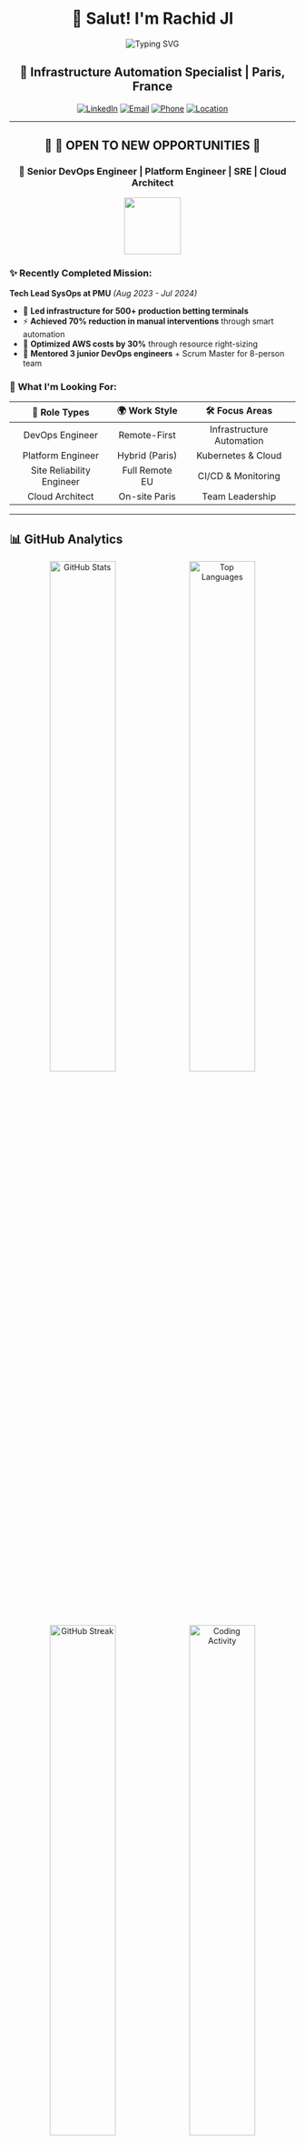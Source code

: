 <div align="center">

# 👋 Salut! I'm Rachid Jl

<img src="https://readme-typing-svg.herokuapp.com?font=Fira+Code&weight=600&size=28&duration=4000&pause=1000&color=2196F3&center=true&vCenter=true&multiline=true&width=800&height=100&lines=Senior+DevOps+Engineer;8%2B+Years+of+Infrastructure+Excellence;RHCE%2FRHCSA+Certified;Available+for+New+Opportunities!" alt="Typing SVG" />

## 🚀 Infrastructure Automation Specialist | Paris, France

<div align="center">
  
[![LinkedIn](https://img.shields.io/badge/-LinkedIn-0077B5?style=for-the-badge&logo=linkedin&logoColor=white)](https://linkedin.com/in/rachid-jl)
[![Email](https://img.shields.io/badge/-Available_for_Opportunities-D14836?style=for-the-badge&logo=gmail&logoColor=white)](mailto:rachid@example.com)
[![Phone](https://img.shields.io/badge/-+33749620214-25D366?style=for-the-badge&logo=whatsapp&logoColor=white)](tel:+33749620214)
[![Location](https://img.shields.io/badge/-Paris,_France-FF5722?style=for-the-badge&logo=googlemaps&logoColor=white)](https://maps.google.com/?q=Paris,France)

</div>

</div>

---

<div align="center">

## 💼 🌟 **OPEN TO NEW OPPORTUNITIES** 🌟

### 🎯 Senior DevOps Engineer | Platform Engineer | SRE | Cloud Architect

<img src="https://user-images.githubusercontent.com/74038190/212257467-871d32b7-e401-42e8-a166-fcfd7baa4c6b.gif" width="100">

</div>

### ✨ **Recently Completed Mission:**
**Tech Lead SysOps at PMU** *(Aug 2023 - Jul 2024)*
- 🎯 **Led infrastructure for 500+ production betting terminals**
- ⚡ **Achieved 70% reduction in manual interventions** through smart automation
- 🔧 **Optimized AWS costs by 30%** through resource right-sizing
- 👥 **Mentored 3 junior DevOps engineers** + Scrum Master for 8-person team

### 🎯 **What I'm Looking For:**
<div align="center">

| 🎯 **Role Types** | 🌍 **Work Style** | 🛠️ **Focus Areas** |
|:---:|:---:|:---:|
| DevOps Engineer | Remote-First | Infrastructure Automation |
| Platform Engineer | Hybrid (Paris) | Kubernetes & Cloud |
| Site Reliability Engineer | Full Remote EU | CI/CD & Monitoring |
| Cloud Architect | On-site Paris | Team Leadership |

</div>

---

## 📊 GitHub Analytics

<div align="center">
  
<img src="https://github-readme-stats.vercel.app/api?username=rachid-jl&show_icons=true&theme=tokyonight&count_private=true&hide_border=true&bg_color=0D1117&title_color=58A6FF&text_color=C9D1D9&icon_color=58A6FF" alt="GitHub Stats" width="48%" />
<img src="https://github-readme-stats.vercel.app/api/top-langs/?username=rachid-jl&layout=compact&theme=tokyonight&hide_border=true&bg_color=0D1117&title_color=58A6FF&text_color=C9D1D9&langs_count=8" alt="Top Languages" width="48%" />

<img src="https://github-readme-streak-stats.herokuapp.com/?user=rachid-jl&theme=tokyonight&hide_border=true&background=0D1117&stroke=58A6FF&ring=58A6FF&fire=FF6B6B&currStreakLabel=58A6FF" alt="GitHub Streak" width="48%" />
<img src="https://github-readme-stats.vercel.app/api/wakatime?username=rachid-jl&theme=tokyonight&hide_border=true&bg_color=0D1117&title_color=58A6FF&text_color=C9D1D9" alt="Coding Activity" width="48%" />

</div>

<div align="center">
<img src="https://github-readme-activity-graph.vercel.app/graph?username=rachid-jl&theme=tokyo-night&bg_color=0D1117&color=58A6FF&line=58A6FF&point=FF6B6B&area=true&hide_border=true" width="100%"/>
</div>

---

## 🛠️ Technical Arsenal

<div align="center">

### 🚀 DevOps & Infrastructure
![Docker](https://img.shields.io/badge/-Docker-2496ED?style=for-the-badge&logo=docker&logoColor=white) ![Kubernetes](https://img.shields.io/badge/-Kubernetes-326CE5?style=for-the-badge&logo=kubernetes&logoColor=white) ![OpenShift](https://img.shields.io/badge/-OpenShift-EE0000?style=for-the-badge&logo=openshift&logoColor=white) ![Terraform](https://img.shields.io/badge/-Terraform-623CE4?style=for-the-badge&logo=terraform&logoColor=white) ![Ansible](https://img.shields.io/badge/-Ansible-EE0000?style=for-the-badge&logo=ansible&logoColor=white) ![Jenkins](https://img.shields.io/badge/-Jenkins-D24939?style=for-the-badge&logo=jenkins&logoColor=white) ![GitLab-CI](https://img.shields.io/badge/-GitLab-CI-FC6D26?style=for-the-badge&logo=gitlabci&logoColor=white)

### ☁️ Cloud Platforms
![AWS](https://img.shields.io/badge/-AWS-FF9900?style=for-the-badge&logo=aws&logoColor=white) ![Azure](https://img.shields.io/badge/-Azure-0078D4?style=for-the-badge&logo=azure&logoColor=white) ![GCP](https://img.shields.io/badge/-GCP-4285F4?style=for-the-badge&logo=gcp&logoColor=white)

### 📊 Monitoring & Observability
![Prometheus](https://img.shields.io/badge/-Prometheus-E6522C?style=for-the-badge&logo=prometheus&logoColor=white) ![Grafana](https://img.shields.io/badge/-Grafana-F46800?style=for-the-badge&logo=grafana&logoColor=white) ![Kibana](https://img.shields.io/badge/-Kibana-005571?style=for-the-badge&logo=kibana&logoColor=white) ![Dynatrace](https://img.shields.io/badge/-Dynatrace-1496FF?style=for-the-badge&logo=dynatrace&logoColor=white)

### 💻 Programming & Scripting
![Python](https://img.shields.io/badge/-Python-3776AB?style=for-the-badge&logo=python&logoColor=white) ![Shell](https://img.shields.io/badge/-Shell-4EAA25?style=for-the-badge&logo=shell&logoColor=white) ![JavaScript](https://img.shields.io/badge/-JavaScript-F7DF1E?style=for-the-badge&logo=javascript&logoColor=white) ![PHP](https://img.shields.io/badge/-PHP-777BB4?style=for-the-badge&logo=php&logoColor=white) ![Rust](https://img.shields.io/badge/-Rust-000000?style=for-the-badge&logo=rust&logoColor=white) ![SQL](https://img.shields.io/badge/-SQL-336791?style=for-the-badge&logo=sql&logoColor=white)

### 🗄️ Databases & Storage
![PostgreSQL](https://img.shields.io/badge/-PostgreSQL-336791?style=for-the-badge&logo=postgresql&logoColor=white) ![MySQL](https://img.shields.io/badge/-MySQL-4479A1?style=for-the-badge&logo=mysql&logoColor=white) ![MariaDB](https://img.shields.io/badge/-MariaDB-003545?style=for-the-badge&logo=mariadb&logoColor=white) ![MongoDB](https://img.shields.io/badge/-MongoDB-47A248?style=for-the-badge&logo=mongodb&logoColor=white)

### 🖥️ Operating Systems
![RedHat](https://img.shields.io/badge/-RedHat-EE0000?style=for-the-badge&logo=redhat&logoColor=white) ![CentOS](https://img.shields.io/badge/-CentOS-262577?style=for-the-badge&logo=centos&logoColor=white) ![Ubuntu](https://img.shields.io/badge/-Ubuntu-E95420?style=for-the-badge&logo=ubuntu&logoColor=white) ![Debian](https://img.shields.io/badge/-Debian-A81D33?style=for-the-badge&logo=debian&logoColor=white)

</div>

---

## 🔥 Featured Projects

<div align="center">

### 🐳 **DevOps & Infrastructure Projects**

</div>


<div align="left">

#### 🚀 [devops-tools-setup](https://github.com/rachid-jl/devops-tools-setup)
```yaml
Description: Your go-to repository for setting up DevOps tools on servers, featuring detailed instructions and configurations
Language: Multi-language
Stars: ⭐ 0
Forks: 🍴 0
Updated: 27/12/2024
```

</div>

<div align="left">

#### 🚀 [ansible_dashbord](https://github.com/rachid-jl/ansible_dashbord)
```yaml
Description: Infrastructure automation and DevOps solutions
Language: Python
Stars: ⭐ 0
Forks: 🍴 0
Updated: 24/12/2024
```

</div>

<div align="left">

#### 🚀 [terraform](https://github.com/rachid-jl/terraform)
```yaml
Description: Infrastructure automation and DevOps solutions
Language: HCL
Stars: ⭐ 0
Forks: 🍴 0
Updated: 05/11/2024
```

</div>


<div align="center">

### 🤖 **Automation & Scripts**

</div>


<div align="left">

#### ⚡ [superMonitor](https://github.com/rachid-jl/superMonitor)
```bash
# Automation scripts and tools
Language: Python
Stars: ⭐ 0 | Forks: 🍴 0
```

</div>

<div align="left">

#### ⚡ [superpy](https://github.com/rachid-jl/superpy)
```bash
# Automation scripts and tools
Language: Python
Stars: ⭐ 0 | Forks: 🍴 0
```

</div>


<div align="center">

### 💻 **Web Development**

</div>


<div align="left">

#### 🌐 [rachid-jl](https://github.com/rachid-jl/rachid-jl)
```javascript
// Full-stack web development project
Tech: JavaScript | ⭐ 0 | 🍴 0
```

</div>

<div align="left">

#### 🌐 [greenFace](https://github.com/rachid-jl/greenFace)
```javascript
// Full-stack web development project
Tech: JavaScript | ⭐ 0 | 🍴 0
```

</div>


---

## 🏆 Professional Journey

<div align="center">

<img src="https://user-images.githubusercontent.com/74038190/212257454-16e3712e-945a-4ca2-b238-408ad0bf87e6.gif" width="100">

</div>

### 🏢 **PMU** | Tech Lead SysOps *(Aug 2023 - Jul 2024)*
<div align="center">

| Achievement | Impact | Technology |
|:---:|:---:|:---:|
| 🚀 Automated terminal updates | 70% reduction in manual work | Ansible, GitLab CI/CD |
| ☁️ AWS cost optimization | 30% cost reduction | Terraform, CloudWatch |
| 📊 Real-time monitoring | 99.9% uptime SLA | Grafana, Prometheus |
| 👥 Team mentorship | 3 junior engineers trained | Scrum, Agile |

</div>

### 🏢 **MAIF** | Lead DevOps *(Dec 2021 - Jul 2023)*
- 🐳 **Managed 4 Kubernetes clusters** hosting 130 microservices
- 🔄 **Optimized Jenkins CI/CD pipelines** for faster deployments
- ☁️ **Led Azure migration strategy** from on-premise infrastructure
- 📈 **Implemented Prometheus monitoring** for critical business applications

### 🏢 **Ministry of Defense** | DevOps Consultant *(Sep 2018 - Nov 2021)*
- 🛡️ **Designed secure infrastructure** for sensitive government systems
- 🔧 **Automated provisioning** with Ansible for defense applications
- 📦 **Deployed OpenShift clusters** for containerized applications
- 🔐 **Managed ANSSI compliance** for critical security requirements

---

## 🏆 Certifications & Achievements

<div align="center">

![RHCE](https://img.shields.io/badge/-RHCE_Certified-EE0000?style=for-the-badge&logo=redhat&logoColor=white)
![RHCSA](https://img.shields.io/badge/-RHCSA_Certified-EE0000?style=for-the-badge&logo=redhat&logoColor=white)
![Kubernetes](https://img.shields.io/badge/-Kubernetes_Specialist-326CE5?style=for-the-badge&logo=kubernetes&logoColor=white)
![OpenShift](https://img.shields.io/badge/-OpenShift_Expert-EE0000?style=for-the-badge&logo=redhatopenshift&logoColor=white)

</div>

<div align="center">

| 🎓 **Certification** | 📅 **Year** | 🏢 **Organization** |
|:---:|:---:|:---:|
| Red Hat Certified Engineer (RHCE) | 2020 | Red Hat |
| Red Hat Certified System Administrator (RHCSA) | 2019 | Red Hat |
| Kubernetes & OpenShift Specialist | 2021 | Red Hat |
| Ansible Automation Specialist | 2020 | Red Hat |

</div>

---

## 📈 Current Availability

<div align="center">

<img src="https://user-images.githubusercontent.com/74038190/212257465-7ce8d493-cac5-494e-982a-5a9deb852c4b.gif" width="100">

### 🚀 **Ready for Your Next Challenge!**

</div>

<div align="center">

![Available](https://img.shields.io/badge/-AVAILABLE_NOW-00C851?style=for-the-badge&logo=checkmarx&logoColor=white)
![Remote](https://img.shields.io/badge/-REMOTE_FRIENDLY-2196F3?style=for-the-badge&logo=googlemeet&logoColor=white)
![Paris](https://img.shields.io/badge/-PARIS_BASED-FF5722?style=for-the-badge&logo=googlemaps&logoColor=white)

</div>

### 💡 **My Value Proposition:**

> *"8+ years of transforming complex infrastructure challenges into automated, scalable solutions. Expert in Kubernetes, AWS, and team leadership. Ready to architect your next-generation infrastructure and mentor your teams to DevOps excellence."*

<div align="center">

### 📧 **Let's Build Something Amazing Together!**

**Open to discussing DevOps, Platform Engineering, SRE, and Cloud Architecture opportunities**

[![Email Me](https://img.shields.io/badge/-Email_Me_About_Opportunities-D14836?style=for-the-badge&logo=gmail&logoColor=white)](mailto:rachid@example.com)
[![Schedule Call](https://img.shields.io/badge/-Schedule_a_Call-00C851?style=for-the-badge&logo=calendly&logoColor=white)](https://calendly.com/rachid-jl)

</div>

---

<div align="center">

## 📊 Profile Statistics

![Profile Views](https://komarev.com/ghpvc/?username=rachid-jl&color=blueviolet&style=for-the-badge&label=Profile+Views)
![Followers](https://img.shields.io/github/followers/rachid-jl?color=blue&style=for-the-badge&logo=github)
![Stars](https://img.shields.io/github/stars/rachid-jl?color=yellow&style=for-the-badge&logo=github)

**Last updated:** 18 août 2025 à 03:20 (Paris Time)

*This profile is automatically updated daily to showcase my latest work and contributions*

---

<img src="https://user-images.githubusercontent.com/74038190/212284100-561aa473-3905-4a80-b561-0d28506553ee.gif" width="100%">

</div>